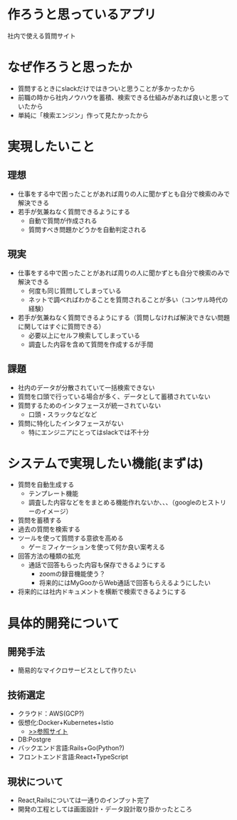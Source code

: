 # 作ろうと思っているアプリ
社内で使える質問サイト

# なぜ作ろうと思ったか
* 質問するときにslackだけではきついと思うことが多かったから
* 前職の時から社内ノウハウを蓄積、検索できる仕組みがあれば良いと思っていたから
* 単純に「検索エンジン」作って見たかったから

# 実現したいこと
## 理想
* 仕事をする中で困ったことがあれば周りの人に聞かずとも自分で検索のみで解決できる
* 若手が気兼ねなく質問できるようにする
  * 自動で質問が作成される
  * 質問すべき問題かどうかを自動判定される

## 現実
* 仕事をする中で困ったことがあれば周りの人に聞かずとも自分で検索のみで解決できる
  * 何度も同じ質問してしまっている
  * ネットで調べればわかることを質問されることが多い（コンサル時代の経験）
* 若手が気兼ねなく質問できるようにする（質問しなければ解決できない問題に関してはすぐに質問できる）
  * 必要以上にセルフ検索してしまっている
  * 調査した内容を含めて質問を作成するが手間
  

## 課題
* 社内のデータが分散されていて一括検索できない
* 質問を口頭で行っている場合が多く、データとして蓄積されていない
* 質問するためのインタフェースが統一されていない
  * 口頭・スラックなどなど
* 質問に特化したインタフェースがない
  * 特にエンジニアにとってはslackでは不十分
  
# システムで実現したい機能(まずは)
* 質問を自動生成する
  * テンプレート機能
  * 調査した内容などををまとめる機能作れないか、、、（googleのヒストリーのイメージ）
* 質問を蓄積する
* 過去の質問を検索する
* ツールを使って質問する意欲を高める
  * ゲーミフィケーションを使って何か良い案考える
* 回答方法の種類の拡充
  * 通話で回答もらった内容も保存できるようにする
    * zoomの録音機能使う？
    * 将来的にはMyGooからWeb通話で回答もらえるようにしたい
* 将来的には社内ドキュメントを横断で検索できるようにする

# 具体的開発について
## 開発手法
* 簡易的なマイクロサービスとして作りたい

## 技術選定
* クラウド：AWS(GCP?)
* 仮想化:Docker+Kubernetes+Istio
  * [>>参照サイト](https://avinton.com/blog/2019/07/micro-services-architecture/)
* DB:Postgre
* バックエンド言語:Rails+Go(Python?)
* フロントエンド言語:React+TypeScript

## 現状について
* React,Railsについては一通りのインプット完了
* 開発の工程としては画面設計・データ設計取り掛かったところ
  






